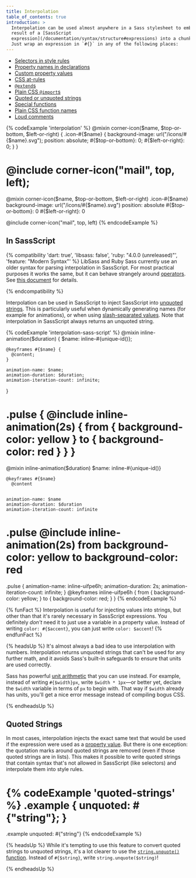 ```yaml
---
title: Interpolation
table_of_contents: true
introduction: >
  Interpolation can be used almost anywhere in a Sass stylesheet to embed the
  result of a [SassScript
  expression](/documentation/syntax/structure#expressions) into a chunk of CSS.
  Just wrap an expression in `#{}` in any of the following places:
---
```


* [Selectors in style rules](/documentation/style-rules#interpolation)
* [Property names in declarations](/documentation/style-rules/declarations#interpolation)
* [Custom property values](/documentation/style-rules/declarations#custom-properties)
* [CSS at-rules](/documentation/at-rules/css)
* [`@extend`s](/documentation/at-rules/extend)
* [Plain CSS `@import`s](/documentation/at-rules/import/#plain-css-imports)
* [Quoted or unquoted strings](/documentation/values/strings)
* [Special functions](/documentation/syntax/special-functions)
* [Plain CSS function names](/documentation/at-rules/function/#plain-css-functions)
* [Loud comments](/documentation/syntax/comments)

{% codeExample 'interpolation' %}
  @mixin corner-icon($name, $top-or-bottom, $left-or-right) {
    .icon-#{$name} {
      background-image: url("/icons/#{$name}.svg");
      position: absolute;
      #{$top-or-bottom}: 0;
      #{$left-or-right}: 0;
    }
  }

  @include corner-icon("mail", top, left);
  ===
  @mixin corner-icon($name, $top-or-bottom, $left-or-right)
    .icon-#{$name}
      background-image: url("/icons/#{$name}.svg")
      position: absolute
      #{$top-or-bottom}: 0
      #{$left-or-right}: 0



  @include corner-icon("mail", top, left)
{% endcodeExample %}

## In SassScript

{% compatibility 'dart: true', 'libsass: false', 'ruby: "4.0.0 (unreleased)"', 'feature: "Modern Syntax"' %}
  LibSass and Ruby Sass currently use an older syntax for parsing
  interpolation in SassScript. For most practical purposes it works the same,
  but it can behave strangely around [operators][]. See [this document][] for
  details.

  [operators]: /documentation/operators
  [this document]: https://github.com/sass/sass/blob/main/accepted/free-interpolation.md#old-interpolation-rules
{% endcompatibility %}

Interpolation can be used in SassScript to inject SassScript into [unquoted
strings][]. This is particularly useful when dynamically generating names (for
example for animations), or when using [slash-separated values][]. Note that
interpolation in SassScript always returns an unquoted string.

[unquoted strings]: /documentation/values/strings#unquoted
[slash-separated values]: /documentation/operators/numeric#slash-separated-values

<!-- Add explicit CSS here to prevent diffs due to the use of unique-id -->

{% codeExample 'interpolation-sass-script' %}
  @mixin inline-animation($duration) {
    $name: inline-#{unique-id()};

    @keyframes #{$name} {
      @content;
    }

    animation-name: $name;
    animation-duration: $duration;
    animation-iteration-count: infinite;
  }

  .pulse {
    @include inline-animation(2s) {
      from { background-color: yellow }
      to { background-color: red }
    }
  }
  ===
  @mixin inline-animation($duration)
    $name: inline-#{unique-id()}

    @keyframes #{$name}
      @content


    animation-name: $name
    animation-duration: $duration
    animation-iteration-count: infinite


  .pulse
    @include inline-animation(2s)
      from
        background-color: yellow
      to
        background-color: red
  ===
  .pulse {
    animation-name: inline-uifpe6h;
    animation-duration: 2s;
    animation-iteration-count: infinite;
  }
  @keyframes inline-uifpe6h {
    from {
      background-color: yellow;
    }
    to {
      background-color: red;
    }
  }
{% endcodeExample %}

{% funFact %}
  Interpolation is useful for injecting values into strings, but other than that
  it's rarely necessary in SassScript expressions. You definitely *don't* need
  it to just use a variable in a property value. Instead of writing `color:
  #{$accent}`, you can just write `color: $accent`!
{% endfunFact %}

{% headsUp %}
  It's almost always a bad idea to use interpolation with numbers. Interpolation
  returns unquoted strings that can't be used for any further math, and it
  avoids Sass's built-in safeguards to ensure that units are used correctly.

  Sass has powerful [unit arithmetic][] that you can use instead. For example,
  instead of writing `#{$width}px`, write `$width * 1px`—or better yet, declare
  the `$width` variable in terms of `px` to begin with. That way if `$width`
  already has units, you'll get a nice error message instead of compiling bogus
  CSS.

  [unit arithmetic]: /documentation/values/numbers#units
{% endheadsUp %}

## Quoted Strings

In most cases, interpolation injects the exact same text that would be used if
the expression were used as a [property value][]. But there is one exception:
the quotation marks around quoted strings are removed (even if those quoted
strings are in lists). This makes it possible to write quoted strings that
contain syntax that's not allowed in SassScript (like selectors) and interpolate
them into style rules.

[property value]: /documentation/style-rules/declarations

{% codeExample 'quoted-strings' %}
  .example {
    unquoted: #{"string"};
  }
  ===
  .example
    unquoted: #{"string"}
{% endcodeExample %}

{% headsUp %}
  While it's tempting to use this feature to convert quoted strings to unquoted
  strings, it's a lot clearer to use the [`string.unquote()` function][].
  Instead of `#{$string}`, write `string.unquote($string)`!

  [`string.unquote()` function]: /documentation/modules/string#unquote
{% endheadsUp %}
